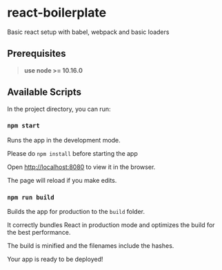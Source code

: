 # react-boilerplate

Basic react setup with babel, webpack and basic loaders

## Prerequisites

> **use node >= 10.16.0**

## Available Scripts

In the project directory, you can run:

### `npm start`

Runs the app in the development mode.

Please do `npm install` before starting the app

Open [http://localhost:8080](http://localhost:8080) to view it in the browser.

The page will reload if you make edits.

### `npm run build`

Builds the app for production to the `build` folder.

It correctly bundles React in production mode and optimizes the build for the best performance.

The build is minified and the filenames include the hashes.

Your app is ready to be deployed!
